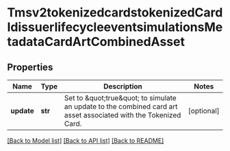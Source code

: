 # Tmsv2tokenizedcardstokenizedCardIdissuerlifecycleeventsimulationsMetadataCardArtCombinedAsset

## Properties
Name | Type | Description | Notes
------------ | ------------- | ------------- | -------------
**update** | **str** | Set to \&quot;true\&quot; to simulate an update to the combined card art asset associated with the Tokenized Card.  | [optional] 

[[Back to Model list]](../README.md#documentation-for-models) [[Back to API list]](../README.md#documentation-for-api-endpoints) [[Back to README]](../README.md)


